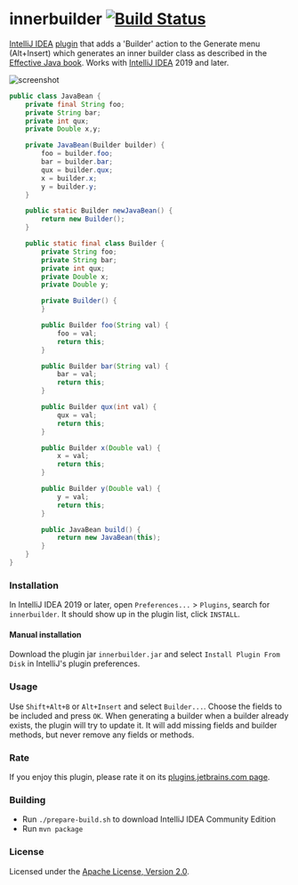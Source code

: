 innerbuilder [![Build Status](https://travis-ci.org/analytically/innerbuilder.svg?branch=master)](https://travis-ci.org/analytically/innerbuilder)
============

[IntelliJ IDEA](https://www.jetbrains.com/idea/) [plugin](https://plugins.jetbrains.com/plugin/7354-innerbuilder/) that 
adds a 'Builder' action to the Generate menu (Alt+Insert) which generates an inner builder class as described in 
the [Effective Java book](https://www.oreilly.com/library/view/effective-java-3rd/9780134686097/). Works with 
[IntelliJ IDEA](https://www.jetbrains.com/idea/) 2019 and later.

![screenshot](screenshot.png)

```java
public class JavaBean {
    private final String foo;
    private String bar;
    private int qux;
    private Double x,y;

    private JavaBean(Builder builder) {
        foo = builder.foo;
        bar = builder.bar;
        qux = builder.qux;
        x = builder.x;
        y = builder.y;
    }

    public static Builder newJavaBean() {
        return new Builder();
    }

    public static final class Builder {
        private String foo;
        private String bar;
        private int qux;
        private Double x;
        private Double y;

        private Builder() {
        }

        public Builder foo(String val) {
            foo = val;
            return this;
        }

        public Builder bar(String val) {
            bar = val;
            return this;
        }

        public Builder qux(int val) {
            qux = val;
            return this;
        }

        public Builder x(Double val) {
            x = val;
            return this;
        }

        public Builder y(Double val) {
            y = val;
            return this;
        }

        public JavaBean build() {
            return new JavaBean(this);
        }
    }
}
```

### Installation

In IntelliJ IDEA 2019 or later, open `Preferences...` > `Plugins`, search for `innerbuilder`. It should show up in 
the plugin list, click `INSTALL`.

#### Manual installation

Download the plugin jar `innerbuilder.jar` and select `Install Plugin From Disk` in IntelliJ's plugin preferences.

### Usage

Use `Shift+Alt+B` or `Alt+Insert` and select `Builder...`. Choose the fields to be included and press `OK`. When generating a
builder when a builder already exists, the plugin will try to update it. It will add missing fields and builder methods, but
never remove any fields or methods.

### Rate

If you enjoy this plugin, please rate it on its [plugins.jetbrains.com page](https://plugins.jetbrains.com/plugin/7354-innerbuilder/).

### Building

- Run `./prepare-build.sh` to download IntelliJ IDEA Community Edition
- Run `mvn package`

### License

Licensed under the [Apache License, Version 2.0](http://www.apache.org/licenses/LICENSE-2.0).